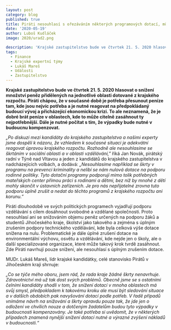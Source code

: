 ```yaml
---
layout: post
category: blog
published: true
title: Piráti nesouhlasí s ořezáváním některých programových dotací, může jít o hodně, zvláště v oblastech sociální pomoci a vzdělávání
date: '2020-05-19'
author: Luboš Kudláček
image: 2020/urad2.png

description: 'Krajské zastupitelstvo bude ve čtvrtek 21. 5. 2020 hlasovat o snížení množství peněz přidělených na jednotlivé oblasti dotované z krajského rozpočtu. Piráti chápou, že v současné době je potřeba přesunout peníze tam, kde jsou nejvíc potřeba, to ale neznamená, že je dobré brát peníze v oblastech, kde to může citelně zasáhnout ty nejpotřebnější.'
tags:
  - Finance
  - Krajské expertní týmy
  - Lukáš Mareš
  - Události
  - Zastupitelstvo
---
```

**Krajské zastupitelstvo bude ve čtvrtek 21. 5. 2020 hlasovat o snížení množství peněz přidělených na jednotlivé oblasti dotované z krajského rozpočtu. Piráti chápou, že v současné době je potřeba přesunout peníze tam, kde jsou nejvíc potřeba a je nutné reagovat na předpokládaný budoucí vývoj a přicházející ekonomickou krizi. To ale neznamená, že je dobré brát peníze v oblastech, kde to může citelně zasáhnout ty nejpotřebnější. Dále je nutné počítat s tím, že výpadky bude nutné v budoucnu kompenzovat.**

*„Po diskuzi mezi kandidáty do krajského zastupitelstva a našimi experty jsme dospěli k názoru, že vzhledem k současné situaci je adekvátní reagovat úpravou krajského rozpočtu. Rozhodně ale nesouhlasíme se škrtáním v sociální oblasti a v oblasti vzdělávání,”*  říká Jan Novák, pirátský radní v Týně nad Vltavou a jeden z kandidátů do krajského zastupitelstva v nadcházejících volbách, a dodává: *„Nesouhlasíme například se škrty v programu na prevenci kriminality a nelíbí se nám nulová dotace na podporu rodinné politiky. Tyto dotační programy podporují mimo tolik potřebných mateřských center přímou práci s rodinami a dětmi, bez níž by mnohé z dětí mohly skončit v ústavních zařízeních. Je pro nás nepřijatelné zrovna tuto podporu úplně zrušit a nedat do těchto programů z krajského rozpočtu ani korunu.”*

Piráti dlouhodobě ve svých politických programech vyjadřují podporu vzdělávání s cílem dosáhnout svobodné a vzdělané společnosti. Proto nesouhlasí ani se snižováním objemu peněz určených na podporu žáků a studentů Jihočeského kraje, školství jako takového a zejména s úplným zrušením podpory technického vzdělávání, kde byla celková výše dotace snížena na nulu. Problematické je dále  úplné zrušení dotace na environmentální výchovu, osvětu a vzdělávání, kde nejde jen o školy, ale o další specializované organizace, které může takový krok tvrdě zasáhnout. Zde Piráti navrhují pouze snížení, ale nesouhlasí s úplným zrušením dotace. 

MUDr. Lukáš Mareš, lídr krajské kandidátky, celé stanovisko Pirátů v Jihočeském kraji shrnuje: 

*„Co se týče mého oboru, jsem rád, že rada kraje žádné škrty nenavrhuje. Zdravotnictví má už tak dost svých problémů. Obecně jsme se s ostatními čelními kandidáty shodli v tom, že snížení dotací v mnoha oblastech má svůj smysl, předpokladem k takovému kroku ale musí být sledování situace a v dalších obdobích pak navyšování dotací podle potřeb. V řadě případů vnímáme návrh na snižování a škrty opravdu pouze tak, že jde jen o odložení ve chvílích nouze a dotčeným žadatelům budou tyto výpadky v budoucnosti kompenzovány. Je také potřeba si uvědomit, že v některých případech znamená nynější snížení dotací nutné a výrazné zvýšení nákladů v budoucnosti.“*
